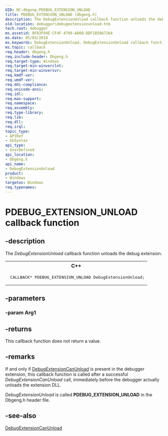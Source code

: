 ```yaml
---
UID: NC:dbgeng.PDEBUG_EXTENSION_UNLOAD
title: PDEBUG_EXTENSION_UNLOAD (dbgeng.h)
description: The DebugExtensionUnload callback function unloads the debug extension.
old-location: debugger\debugextensionunload.htm
tech.root: debugger
ms.assetid: 8F83F94E-CF4F-4709-A860-DDF1850A7264
ms.date: 05/03/2018
ms.keywords: DebugExtensionUnload, DebugExtensionUnload callback function [Windows Debugging], PDEBUG_EXTENSION_UNLOAD, PDEBUG_EXTENSION_UNLOAD callback, dbgeng/DebugExtensionUnload, debugger.debugextensionunload
ms.topic: callback
req.header: dbgeng.h
req.include-header: Dbgeng.h
req.target-type: Windows
req.target-min-winverclnt: 
req.target-min-winversvr: 
req.kmdf-ver: 
req.umdf-ver: 
req.ddi-compliance: 
req.unicode-ansi: 
req.idl: 
req.max-support: 
req.namespace: 
req.assembly: 
req.type-library: 
req.lib: 
req.dll: 
req.irql: 
topic_type:
- APIRef
- kbSyntax
api_type:
- UserDefined
api_location:
- Dbgeng.h
api_name:
- DebugExtensionUnload
product:
- Windows
targetos: Windows
req.typenames: 
---
```


# PDEBUG_EXTENSION_UNLOAD callback function


## -description


The <i>DebugExtensionUnload</i> callback function unloads the debug extension. 
<div class="code"><span codelanguage="ManagedCPlusPlus"><table>
<tr>
<th>C++</th>
</tr>
<tr>
<td>
<pre> CALLBACK* PDEBUG_EXTENSION_UNLOAD DebugExtensionUnload;</pre>
</td>
</tr>
</table></span></div>

## -parameters




### -param Arg1








## -returns



This callback function does not return a value.




## -remarks



If and only if <a href="https://msdn.microsoft.com/6CF651D7-7F5F-4622-8FDF-8BFF4E4A701D">DebugExtensionCanUnload</a> is present in the debugger extension, this callback function is called after a successful <i>DebugExtensionCanUnload</i> call, immediately before the debugger actually unloads the extension DLL.

<i>DebugExtensionUnload</i> is called <b>PDEBUG_EXTENSION_UNLOAD</b> in the Dbgeng.h header file.




## -see-also




<a href="https://msdn.microsoft.com/6CF651D7-7F5F-4622-8FDF-8BFF4E4A701D">DebugExtensionCanUnload</a>
 

 

